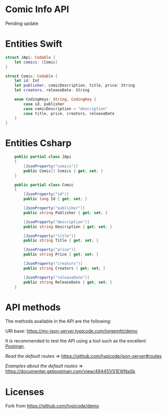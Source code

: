 # Comic Info API

Pending update

# Entities Swift


``` swift
struct JApi: Codable {
    let comics: [Comic]
}
``` 

``` swift
struct Comic: Codable {
    let id: Int
    let publisher, comicDescription, title, price: String
    let creators, releaseDate: String

    enum CodingKeys: String, CodingKey {
        case id, publisher
        case comicDescription = "description"
        case title, price, creators, releaseDate
    }
}
```
# Entities Csharp

``` csharp
    public partial class JApi
    {
        [JsonProperty("comics")]
        public Comic[] Comics { get; set; }
    }
```

``` csharp
    public partial class Comic
    {
        [JsonProperty("id")]
        public long Id { get; set; }

        [JsonProperty("publisher")]
        public string Publisher { get; set; }

        [JsonProperty("description")]
        public string Description { get; set; }

        [JsonProperty("title")]
        public string Title { get; set; }

        [JsonProperty("price")]
        public string Price { get; set; }

        [JsonProperty("creators")]
        public string Creators { get; set; }

        [JsonProperty("releaseDate")]
        public string ReleaseDate { get; set; }
    }
```

# API methods

The methods available in the API are the following:

URI base: https://my-json-server.typicode.com/jorgemht/demo

It is recommended to test the API using a tool such as the excellent [Postman](https://www.getpostman.com/).

*Read the default routes* => https://github.com/typicode/json-server#routes

*Examples about the default routes* => https://documenter.getpostman.com/view/494451/S1EWNaSk

# Licenses

Fork from https://github.com/typicode/demo
